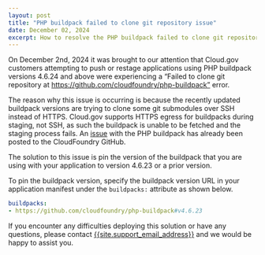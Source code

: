 ```yaml
---
layout: post
title: "PHP buildpack failed to clone git repository issue"
date: December 02, 2024
excerpt: How to resolve the PHP buildpack failed to clone git repository issue
---
```


On December 2nd, 2024 it was brought to our attention that Cloud.gov customers attempting to push or restage applications using PHP buildpack versions 4.6.24 and above were experiencing a “Failed to clone git repository at https://github.com/cloudfoundry/php-buildpack” error.

The reason why this issue is occurring is because the recently updated buildpack versions are trying to clone some git submodules over SSH instead of HTTPS. Cloud.gov supports HTTPS egress for buildpacks during staging, not SSH, as such the buildpack is unable to be fetched and the staging process fails. An [issue](https://github.com/cloudfoundry/php-buildpack/issues/1110) with the PHP buildpack has already been posted to the CloudFoundry GitHub.

The solution to this issue is pin the version of the buildpack that you are using with your application to version 4.6.23 or a prior version.

To pin the buildpack version, specify the buildpack version URL in your application manifest under the `buildpacks:` attribute as shown below.

```yaml
buildpacks:
- https://github.com/cloudfoundry/php-buildpack#v4.6.23
```

If you encounter any difficulties deploying this solution or have any questions, please contact
[{{site.support_email_address}}]({{site.support_email}}) and we would be happy to assist you.
